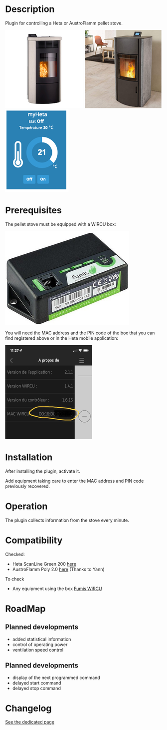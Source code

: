 Description
============

Plugin for controlling a Heta or AustroFlamm pellet stove.

![ScanLine Green 200](../assets/images/heta-scanline-green-200.jpg) ![AUSTROFLAMM Poly 2.0](../assets/images/austroflamm-polly-2.jpg) ![Widget](../assets/images/WidgetHeta.png)

Prerequisites
=========

The pellet stove must be equipped with a WiRCU box:

![Fumis WiRCU](../assets/images/WiRCU.jpg "WiRCU")

You will need the MAC address and the PIN code of the box that you can find
registered above or in the Heta mobile application:

![Mac address](../assets/images/HetaAppMac.jpg "Heta mobile app")

Installation
=============

After installing the plugin, activate it.

Add equipment taking care to enter the MAC address and PIN code
previously recovered.

Operation
===============

The plugin collects information from the stove every minute.

Compatibility
==============

Checked:
- Heta ScanLine Green 200 [here](https://heta.dk/en/product/scan-line-green-200/)
- AustroFlamm Poly 2.0 [here](https://www.austroflamm.com/fr/geraet/polly-2-0/) (Thanks to Yann)

To check
- Any equipment using the box [Fumis WiRCU](http://www.fumis.si/en/wircu-connection-guide)

RoadMap
========

Planned developments
------------------
- added statistical information
- control of operating power
- ventilation speed control


Planned developments
------------------
- display of the next programmed command
- delayed start command
- delayed stop command


Changelog
=========
[See the dedicated page](changelog.md)